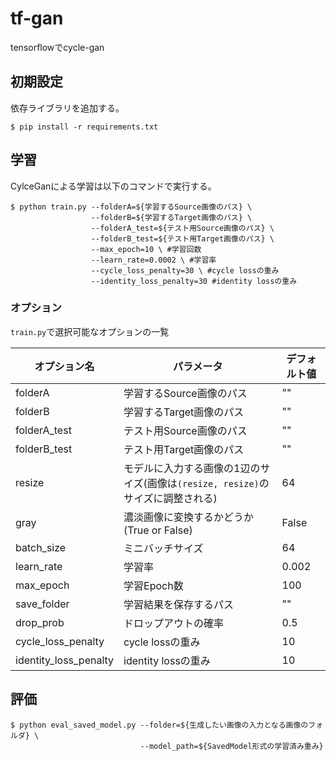 # tf-gan
tensorflowでcycle-gan

## 初期設定
依存ライブラリを追加する。

```
$ pip install -r requirements.txt
```

## 学習
CylceGanによる学習は以下のコマンドで実行する。

```
$ python train.py --folderA=${学習するSource画像のパス} \
                  --folderB=${学習するTarget画像のパス} \
                  --folderA_test=${テスト用Source画像のパス} \
                  --folderB_test=${テスト用Target画像のパス} \
                  --max_epoch=10 \ #学習回数
                  --learn_rate=0.0002 \ #学習率
                  --cycle_loss_penalty=30 \ #cycle lossの重み
                  --identity_loss_penalty=30 #identity lossの重み
```

### オプション
`train.py`で選択可能なオプションの一覧

| オプション名 | パラメータ | デフォルト値 | 
| - | - | - |
| folderA | 学習するSource画像のパス | "" | 
| folderB | 学習するTarget画像のパス | "" | 
| folderA_test | テスト用Source画像のパス | "" |
| folderB_test | テスト用Target画像のパス | "" |
| resize | モデルに入力する画像の1辺のサイズ(画像は`(resize, resize)`のサイズに調整される) | 64 |
| gray | 濃淡画像に変換するかどうか(True or False)| False |
| batch_size | ミニバッチサイズ | 64 | 
| learn_rate | 学習率 | 0.002 | 
| max_epoch | 学習Epoch数 | 100 | 
| save_folder | 学習結果を保存するパス | "" |
| drop_prob | ドロップアウトの確率 | 0.5 |
| cycle_loss_penalty | cycle lossの重み | 10 |
| identity_loss_penalty | identity lossの重み | 10 |


## 評価


```
$ python eval_saved_model.py --folder=${生成したい画像の入力となる画像のフォルダ} \
                             --model_path=${SavedModel形式の学習済み重み}
```


